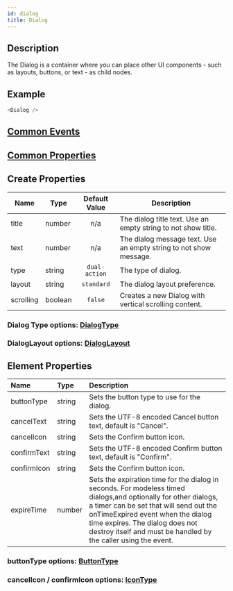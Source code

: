 ```yaml
---
id: dialog
title: Dialog
---
```

## Description
The Dialog is a container where you can place other UI components - such as layouts, buttons, or text - as child nodes.

## Example

```javascript
<Dialog />
```

## [Common Events](../types/Events.md)

## [Common Properties](../types/Properties.md)

## Create Properties

| Name   | Type   | Default Value | Description                                                       |
| ------ | ------ | :-----------: | ----------------------------------------------------------------- |
| title  | number |      n/a      | The dialog title text. Use an empty string to not show title.     |
| text   | number |      n/a      | The dialog message text. Use an empty string to not show message. |
| type   | string | `dual-action` | The type of dialog.                                               |
| layout | string |  `standard`   | The dialog layout preference.                                     |
| scrolling | boolean | `false`   | Creates a new Dialog with vertical scrolling content.           |

### Dialog Type options: [DialogType](../types/DialogType.md)

### DialogLayout options: [DialogLayout](../types/DialogLayout.md)

## Element Properties

| Name        | Type   | Description                                                                                                                                                                                                                                                                                        |
| :---------- | :----- | :------------------------------------------------------------------------------------------------------------------------------------------------------------------------------------------------------------------------------------------------------------------------------------------------- |
| buttonType  | string | Sets the button type to use for the dialog.                                                                                                                                                                                                                                                        |
| cancelText  | string | Sets the UTF-8 encoded Cancel button text, default is "Cancel".                                                                                                                                                                                                                                    |
| cancelIcon  | string | Sets the Confirm button icon.                                                                                                                                                                                                                                                                      |
| confirmText | string | Sets the UTF-8 encoded Confirm button text, default is "Confirm".                                                                                                                                                                                                                                  |
| confirmIcon | string | Sets the Confirm button icon.                                                                                                                                                                                                                                                                      |
| expireTime  | number | Sets the expiration time for the dialog in seconds. For modeless timed dialogs,and optionally for other dialogs, a timer can be set that will send out the onTimeExpired event when the dialog time expires. The dialog does not destroy itself and must be handled by the caller using the event. |

### buttonType options: [ButtonType](../types/ButtonType.md)

### cancelIcon / confirmIcon options: [IconType](../types/IconType.md)
